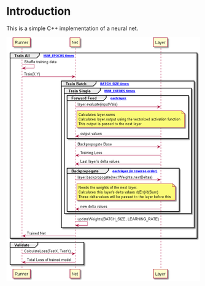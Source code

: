 # Introduction
This is a simple C++ implementation of a neural net. 

![Training UML Diagram](docs/Training.png "Training UML Sequence Diagram")


